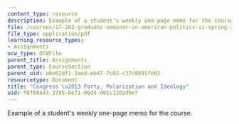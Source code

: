 ```yaml
---
content_type: resource
description: Example of a student's weekly one-page memo for the course.
file: /courses/17-202-graduate-seminar-in-american-politics-ii-spring-2010/f0f664433785be7106d4d01c1202d0e7_MIT17_202S10_Congress_II.pdf
file_type: application/pdf
learning_resource_types:
- Assignments
ocw_type: OCWFile
parent_title: Assignments
parent_type: CourseSection
parent_uid: a6e62df1-3aed-eb47-7c02-c37c8691fe02
resourcetype: Document
title: "Congress \u2013 Party, Polarization and Ideology"
uid: f0f66443-3785-be71-06d4-d01c1202d0e7
---
```

Example of a student's weekly one-page memo for the course.

